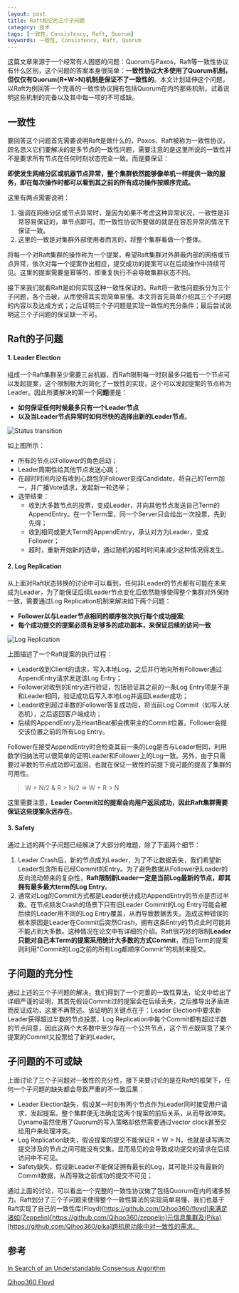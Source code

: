 ```yaml
---
layout: post
title: Raft和它的三个子问题
category: 技术
tags: [一致性，Consistency, Raft, Quorum]
keywords: 一致性, Consistency, Raft, Quorum
---
```

	
这篇文章来源于一个经常有人困惑的问题：Quorum与Paxos，Raft等一致性协议有什么区别，这个问题的答案本身很简单：**一致性协议大多使用了Quorum机制，但仅仅有Quorum(R+W>N)机制是保证不了一致性的**。本文计划延伸这个问题，以Raft为例回答一个完善的一致性协议拥有包括Quorum在内的那些机制，试着说明这些机制的完备以及其中每一项的不可或缺。



## 一致性

要回答这个问题首先需要说明Raft是做什么的，Paxos、Raft被称为一致性协议，顾名思义它们要解决的是多节点的一致性问题，需要注意的是这里所说的一致性并不是要求所有节点在任何时刻状态完全一致。而是要保证：

**即使发生网络分区或机器节点异常，整个集群依然能够像单机一样提供一致的服务，即在每次操作时都可以看到其之前的所有成功操作按顺序完成。**

这里有两点需要说明：

1. 强调在网络分区或节点异常时，是因为如果不考虑这种异常状况，一致性是非常容易保证的，单节点即可。而一致性协议所要做的就是在容忍异常的情况下保证一致。
2. 这里的一致是对集群外部使用者而言的，将整个集群看做一个整体。

将每一个对Raft集群的操作称为一个提案，希望Raft集群对外屏蔽内部的网络或节点异常，依次对每一个提案作出相应，提交成功的提案可以在后续操作中持续可见。这里的提案需要是幂等的，即重复执行不会导致集群状态不同。

接下来我们就看Raft是如何实现这种一致性保证的。Raft将一致性问题拆分为三个子问题，各个击破，从而使得其实现简单易懂。本文将首先简单介绍其三个子问题的内容以及达成方式；之后证明三个子问题是实现一致性的充分条件；最后尝试说明这三个子问题的保证缺一不可。



## Raft的子问题

#### 1. Leader Election

组成一个Raft集群至少需要三台机器，而Raft限制每一时刻最多只能有一个节点可以发起提案，这个限制极大的简化了一致性的实现，这个可以发起提案的节点称为Leader。因此所要解决的第一个**问题**便是：

- **如何保证任何时候最多只有一个Leader节点**
- **以及当Leader节点异常时如何尽快的选择出新的Leader节点**。



![Status transition](http://i.imgur.com/UUdLcFa.jpg)

如上图所示：

- 所有的节点以Follower的角色启动；
- Leader周期性给其他节点发送心跳；
- 在超时时间内没有收到心跳包的Follower变成Candidate，将自己的Term加一，并广播Vote请求，发起新一轮选举；
- 选举结束：
  - 收到大多数节点的投票，变成Leader，并向其他节点发送自己Term的AppendEntry。在一个Term里，同一个Server只会给出一次投票，先到先得；
  - 收到相同或更大Term的AppendEntry，承认对方为Leader，变成Follower；
  - 超时，重新开始新的选举，通过随机的超时时间来减少这种情况得发生。

#### 2. Log Replication

从上面对Raft状态转换的讨论中可以看到，任何非Leader的节点都有可能在未来成为Leader，为了能保证后续Leader节点变化后依然能够使得整个集群对外保持一致，需要通过Log Replication机制来解决如下两个问题：

- **Follower以与Leader节点相同的顺序依次执行每个成功提案**;
- **每个成功提交的提案必须有足够多的成功副本，来保证后续的访问一致**



![Log Replication](http://i.imgur.com/8mY3FHu.jpg)

上图描述了一个Raft提案的执行过程：

- Leader收到Client的请求，写入本地Log，之后并行地向所有Follower通过AppendEntry请求发送该Log Entry；
- Follower对收到的Entry进行验证，包括验证其之前的一条Log Entry项是不是和Leader相同，验证成功后写入本地Log并返回Leader成功；
- Leader收到超过半数的Follower答复成功后，将当前Log Commit（如写入状态机），之后返回客户端成功；
- 后续的AppendEntry及HeartBeat都会携带主的Commit位置，Follower会提交该位置之前的所有Log Entry。

Follower在接受AppendEntry时会检查其前一条的Log是否与Leader相同，利用数学归纳法可以很简单的证明Leader和Follower上的Log一致。另外，由于只需要过半数的节点成功即可返回，也就在保证一致性的前提下竟可能的提高了集群的可用性。

> W > N/2 & R > N/2 => W + R > N

这里需要注意，**Leader Commit过的提案会向用户返回成功，因此Raft集群需要保证这些提案永远存在**。



#### 3. Safety

通过上述的两个子问题已经解决了大部分的难题，除了下面两个细节：

1. Leader Crash后，新的节点成为Leader，为了不让数据丢失，我们希望新Leader包含所有已经Commit的Entry。为了避免数据从Follower到Leader的反向流动带来的复杂性，**Raft限制新Leader一定是当前Log最新的节点，即其拥有最多最大term的Log Entry**。
2. 通常对Log的Commit方式都是Leader统计成功AppendEntry的节点是否过半数。在节点频发Crash的场景下只有旧Leader Commit的Log Entry可能会被后续的Leader用不同的Log Entry覆盖，从而导致数据丢失。造成这种错误的根本原因是Leader在Commit后突然Crash，拥有这条Entry的节点此时可能并不能占到大多数。这种情况在论文中有详细的介绍。Raft很巧妙的限制**Leader只能对自己本Term的提案采用统计大多数的方式Commit**，而旧Term的提案则利用“Commit的Log之前的所有Log都顺序Commit”的机制来提交。





## 子问题的充分性

通过上述的三个子问题的解决，我们得到了一个完善的一致性算法，论文中给出了详细严谨的证明，其首先假设Commit过的提案会在后续丢失，之后推导出矛盾进而反证成功，这里不再赘述。该证明的关键点在于：Leader Election中要求新Leader获得超过半数的节点投票，Log Replication中每个Commit都有超过半数的节点同意，因此这两个大多数中至少存在一个公共节点，这个节点既同意了某个提案的Commit又投票给了新的Leader。





## 子问题的不可或缺

上面讨论了三个子问题对一致性的充分性，接下来要讨论的是在Raft的框架下，任何一个子问题的缺失都会导致严重的不一致后果：

- Leader Election缺失，假设某一时刻有两个节点作为Leader同时接受用户请求，发起提案。整个集群便无法确定这两个提案的前后关系，从而导致冲突。Dynamo虽然使用了Quorum的写入策略却依然需要通过vector clock甚至交给用户来处理冲突。
- Log Replication缺失，假设提案的提交不能保证R + W > N，也就是读写两次提交涉及的节点之间可能没有交集。显而易见的会导致成功提交的请求在后续访问中不可见。
- Safety缺失，假设新Leader不能保证拥有最长的Log，其可能并没有最新的Commit数据，从而导致之前成功的提交不可见；


通过上面的讨论，可以看出一个完整的一致性协议做了包括Quorum在内的诸多努力。Raft划分了三个子问题来使得整个一致性算法的实现简单易懂，我们也基于Raft实现了自己的一致性库(Floyd)[https://github.com/Qihoo360/floyd]来满足诸如(Zeppelin)[https://github.com/Qihoo360/zeppelin]元信息集群及(Pika)[https://github.com/Qihoo360/pika]跨机房功能中对一致性的需求。


## 参考

[In Search of an Understandable Consensus Algorithm](https://raft.github.io/raft.pdf)

[Qihoo360 Floyd](https://github.com/Qihoo360/floyd)



